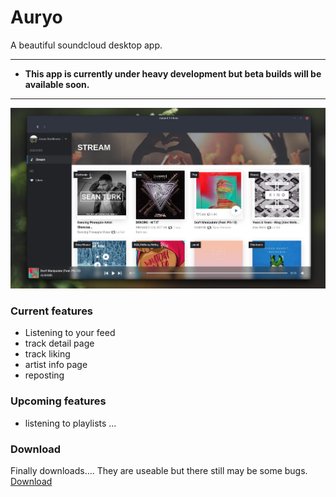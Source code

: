 # Auryo
A beautiful soundcloud desktop app. 
___

- **This app is currently under heavy development but beta builds will be available soon.**

___


![Auryo screenshot](screenshot.jpg)

### Current features
- Listening to your feed
- track detail page
- track liking
- artist info page
- reposting

### Upcoming features
- listening to playlists
...

### Download
Finally downloads.... They are useable but there still may be some bugs.
[Download](http://github.com/Superjo149/auryo/releases/latest)

